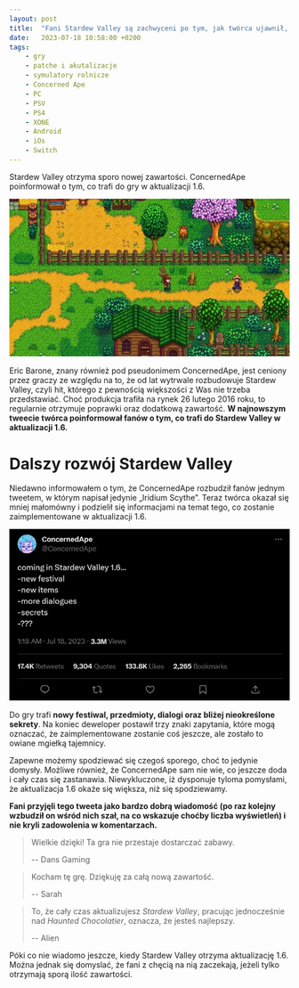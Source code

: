 ```yaml
---
layout: post
title:  "Fani Stardew Valley są zachwyceni po tym, jak twórca ujawnił, co spotka ich ulubioną grę"
date:   2023-07-18 10:58:00 +0200
tags:
    - gry 
    - patche i akutalizacje
    - symulatory rolnicze
    - Concerned Ape
    - PC
    - PSV
    - PS4
    - XONE
    - Android
    - iOs
    - Switch
---
```


Stardew Valley otrzyma sporo nowej zawartości. ConcernedApe poinformował o tym,
co trafi do gry w aktualizacji 1.6.

![Stardew Valley Gameplay Screenshot](/assets/stardew-valley-gameplay-screenshot.jpg)

Eric Barone, znany również pod pseudonimem ConcernedApe, jest ceniony przez
graczy ze względu na to, że od lat wytrwale rozbudowuje Stardew Valley, czyli
hit, którego z pewnością większości z Was nie trzeba przedstawiać. Choć
produkcja trafiła na rynek 26 lutego 2016 roku, to regularnie otrzymuje
poprawki oraz dodatkową zawartość. **W najnowszym tweecie twórca poinformował
fanów o tym, co trafi do Stardew Valley w aktualizacji 1.6.**

# Dalszy rozwój Stardew Valley

Niedawno informowałem o tym, że ConcernedApe rozbudził fanów jednym tweetem, w
którym napisał jedynie „Iridium Scythe”. Teraz twórca okazał się mniej
małomówny i podzielił się informacjami na temat tego, co zostanie
zaimplementowane w aktualizacji 1.6.

![Concerned Ape na Twitterze](assets/twitter-post-2023-07-18-concerned-ape.webp)

Do gry trafi **nowy festiwal, przedmioty, dialogi oraz bliżej nieokreślone
sekrety**. Na koniec deweloper postawił trzy znaki zapytania, które mogą
oznaczać, że zaimplementowane zostanie coś jeszcze, ale zostało to owiane
mgiełką tajemnicy.

Zapewne możemy spodziewać się czegoś sporego, choć to jedynie domysły. Możliwe
również, że ConcernedApe sam nie wie, co jeszcze doda i cały czas się
zastanawia. Niewykluczone, iż dysponuje tyloma pomysłami, że aktualizacja 1.6
okaże się większa, niż się spodziewamy.

**Fani przyjęli tego tweeta jako bardzo dobrą wiadomość (po raz kolejny wzbudził
on wśród nich szał, na co wskazuje choćby liczba wyświetleń) i nie kryli
zadowolenia w komentarzach.**

> Wielkie dzięki! Ta gra nie przestaje dostarczać zabawy.
> 
> -- Dans Gaming

> Kocham tę grę. Dziękuję za całą nową zawartość.
> 
> -- Sarah

> To, że cały czas aktualizujesz _Stardew Valley_, pracując jednocześnie nad
> _Haunted Chocolatier_, oznacza, że jesteś najlepszy.
> 
> -- Alien

Póki co nie wiadomo jeszcze, kiedy Stardew Valley otrzyma aktualizację 1.6.
Można jednak się domyslać, że fani z chęcią na nią zaczekają, jeżeli tylko
otrzymają sporą ilość zawartości.
